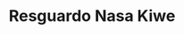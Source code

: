 ---
title: Resguardo Nasa Kiwe
nombre_comunidad: Resguardo Nasa Kiwe
municipio: Santander de Quilichao
departamento: Cauca
descripcion: >-
  Comunidad indígena Nasa, ubicada en 3 veredas del municipio de Santander de
  Quilichao: Quita Pereza, Nuevo México y Jaguito, están constituidos como
  resguardo desde el año 2012, la propiedad de la tierra esta formalizada a
  partir de una titulación colectiva.  El plan de vida Yu´Lucx fue construido en
  conjunto con los resguardos de Canoas y Munchique.
num_personas: 1200
num_familias: 287
min_distancia_casco_urbano: 15
km_distancia_casco_urbano: 3
vias_acceso: Vía terciaria en muy buen estado
infraestructura_comunitaria:
  - Casa comunal
  - ' Cancha de futbol'
  - Caseta
notas_infraestructura_comunitaria: null
liderazgo_comunidad:
  - >-
    El cabildo mayor está conformado por 4 autoridades mayores (Ne’hwe’sx)

    y coordinadores por cada tejido (mujer - jóven - comunicaciones - política
    en salud)
  - |-

    Consejo Consultivo de mujeres
inclusion_diversidad_genero: null
comentarios_conectividad: null
punto_SOLE: null
comentarios_punto_SOLE: []
ppales_actividades_economicas_vocacion_productiva:
  - >-
    agricultura (autoconsumo y comercialización hortalizas - citricos y especies
    menores)
  - |2-
     
    Porcinos y ganadería en pie
  - ' piscicola (Tilapia Roja -  Mojarra)'
  - ' Producción de Estevia (Asociación de Productores de Stevia) '
comentarios_ppales_actividades_economicas_vocacion_productiva: null
comunidad_sostenible_uso_suelo: null
org_con_proyeccion: []
servicios_publicos_comunidades_focalizadas:
  - Energía eléctrica - Compañía Eléctrica de Occidente
  - ' Acueducto comunitario (sin concesión de agua)'
comunidades_focalizadas_educacion_infraestructura_educativa:
  - >-
    Institución Educativa Agropecuaria Las Aves - Centro Docente Rural Mixto
    Nasa Kiwe Tck Kshaw: 400 estudiantes
comunidades_focalizadas_practicas_organizativas: []
conectividad_minima: Bueno
iniciativas_priorizadas: []
org_focalizada: []
riesgo: null
otros_programas_USAID: []
alianzas_colaboradores: []
posibilidad_iniciativas_conjuntas_aliados_2: []
actividades_ocio:
  - Sek buy
  - ' Saakhelu y Cxapuc'
  - ' refrescamiento de bastones'
  - refrescamiento de las semillas
  - ' apagada del fogón'
medios_comunicacion_narrativas_locales: []
num_visitas_realizadas: null
num_diagnosticos_rurales_participativos_realizados: null
infraestructura_salud_atencion_psicosocial: []
notas_infraestructura_salud_atencion_psicosocial: >-
  En apoyo del programa WLH la institución QUILISALUD E.S.E. UNIDAD DE ATENCION
  EN SALUD ANTONIO NARIÑO presta el servicio de psicología, fonoaudiología,
  fisioterapia y terapia ocupacional de manera presencia en la cabecera
  municipal de Santander de Quilichao. También se habilitó servicio de
  telemedicina en el ESE HOSPITAL FRANCISCO DE PAULA SANTANDER para psiquiatria.
  Y esa institución tiene todos los otros servicios de manera presencial
  (psicología, fonoaudiología, fisioterapia y terapia ocupacional)
num_visitas_predio: null
url: /comunidad-focalizada/resguardo-nasa-kiwe
layout: single
download_file: /reportes/resguardo-nasa-kiwe.pdf

---